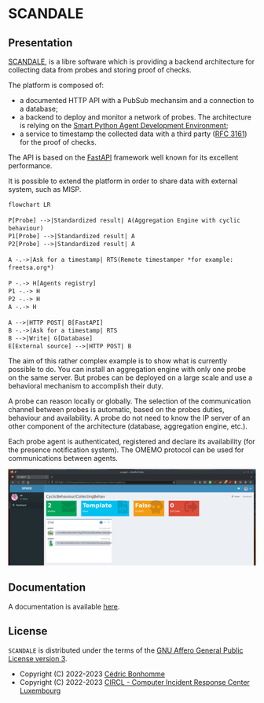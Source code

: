 # SCANDALE

## Presentation

[SCANDALE](https://github.com/scandale-project/scandale),
is a libre software which is providing a backend architecture
for collecting data from probes and storing proof of checks.

The platform is composed of:

- a documented HTTP API with a PubSub mechansim and a connection to a
  database;
- a backend to deploy and monitor a network of probes.
  The architecture is relying on the
  [Smart Python Agent Development Environment](https://github.com/javipalanca/spade);
- a service to timestamp the collected data with a third party
  ([RFC 3161](https://www.ietf.org/rfc/rfc3161.txt)) for the proof of checks.

The API is based on the [FastAPI](https://fastapi.tiangolo.com) framework
well known for its excellent performance.

It is possible to extend the platform in order to share data with external
system, such as MISP.


```mermaid
flowchart LR

P[Probe] -->|Standardized result| A(Aggregation Engine with cyclic behaviour)
P1[Probe] -->|Standardized result| A
P2[Probe] -->|Standardized result| A

A -.->|Ask for a timestamp| RTS(Remote timestamper *for example: freetsa.org*)

P -.-> H[Agents registry]
P1 -.-> H
P2 -.-> H
A -.-> H

A -->|HTTP POST| B[FastAPI]
B -.->|Ask for a timestamp| RTS
B -->|Write| G[Database]
E[External source] -->|HTTP POST| B
```

The aim of this rather complex example is to show what is currently possible
to do. You can install an aggregation engine with only one probe
on the same server. But probes can be deployed on a large scale and use a
behavioral mechanism to accomplish their duty.

A probe can reason locally or globally.
The selection of the communication channel between probes is automatic,
based on the probes duties, behaviour and availability. A probe do not
need to know the IP server of an other component of the architecture
(database, aggregation engine, etc.).

Each probe agent is authenticated, registered and declare its availability
(for the presence notification system). The OMEMO protocol can be used for
communications between agents.

![Behabiour page](docs/_static/01-behaviour-page.png "Behabiour page")


## Documentation

A documentation is available [here](https://scandale.readthedocs.io).


## License

`SCANDALE` is distributed under the terms of the
[GNU Affero General Public License version 3](https://www.gnu.org/licenses/agpl-3.0.html).

- Copyright (C) 2022-2023 [Cédric Bonhomme](https://www.cedricbonhomme.org)
- Copyright (C) 2022-2023 [CIRCL - Computer Incident Response Center Luxembourg](https://www.circl.lu)
